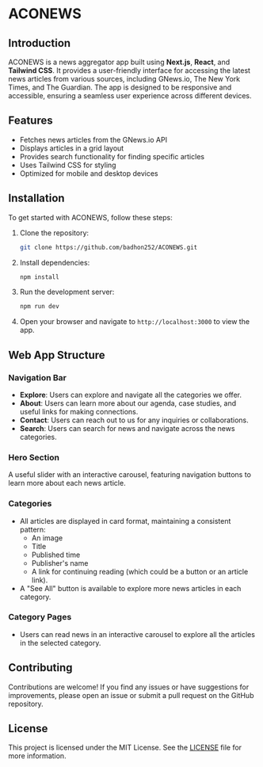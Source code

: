 # ACONEWS

## Introduction

ACONEWS is a news aggregator app built using **Next.js**, **React**, and **Tailwind CSS**. It provides a user-friendly interface for accessing the latest news articles from various sources, including GNews.io, The New York Times, and The Guardian. The app is designed to be responsive and accessible, ensuring a seamless user experience across different devices.

## Features

- Fetches news articles from the GNews.io API
- Displays articles in a grid layout
- Provides search functionality for finding specific articles
- Uses Tailwind CSS for styling
- Optimized for mobile and desktop devices

## Installation

To get started with ACONEWS, follow these steps:

1. Clone the repository:

   ```bash
   git clone https://github.com/badhon252/ACONEWS.git
   ```

2. Install dependencies:

   ```bash
   npm install
   ```

3. Run the development server:

   ```bash
   npm run dev
   ```

4. Open your browser and navigate to `http://localhost:3000` to view the app.

## Web App Structure

### Navigation Bar

- **Explore**: Users can explore and navigate all the categories we offer.
- **About**: Users can learn more about our agenda, case studies, and useful links for making connections.
- **Contact**: Users can reach out to us for any inquiries or collaborations.
- **Search**: Users can search for news and navigate across the news categories.

### Hero Section

A useful slider with an interactive carousel, featuring navigation buttons to learn more about each news article.

### Categories

- All articles are displayed in card format, maintaining a consistent pattern:
  - An image
  - Title
  - Published time
  - Publisher's name
  - A link for continuing reading (which could be a button or an article link).
- A "See All" button is available to explore more news articles in each category.

### Category Pages

- Users can read news in an interactive carousel to explore all the articles in the selected category.

## Contributing

Contributions are welcome! If you find any issues or have suggestions for improvements, please open an issue or submit a pull request on the GitHub repository.

## License

This project is licensed under the MIT License. See the [LICENSE](LICENSE) file for more information.

